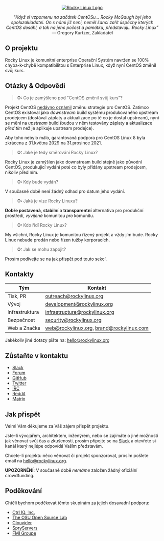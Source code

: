 <p align="center">
<a href="https://rockylinux.org/">
<img src="https://media.githubusercontent.com/media/rocky-linux/branding/main/logo-text-light%402x.png" alt="Rocky Linux Logo">
</a>
</p>

<p align="center">
<i>"Když si vzpomenu na začátek CentOSu... Rocky McGaugh byl jeho spoluzakladatel. On s námi již není, neměl šanci zařít úspěchy kterých CentOS dosáhl, a tak na jeho počest a památku, představuji...Rocky Linux"</i><br>
— Gregory Kurtzer, Zakladatel
</p>

## O projektu

Rocky Linux je komunitní enterprise Operační Systém navržen se 100% chyba-k-chybě kompatibilitou s Enterprise Linux, když nyní CentOS změnil svůj kurs.

## Otázky & Odpovědi

> **O:** Co je zamýšleno pod "CentOS změnil svůj kurs"?

Projekt CentOS [nedávno oznámil](https://blog.centos.org/2020/12/future-is-centos-stream/) změnu strategie pro CentOS. Zatímco CentOS existoval jako *downstream* build systému produkovaného upstream prodejcem (dostával záplaty a aktualizace po té co je dostal upstream), nyní se mění na *upstream* build (budou v něm testovány záplaty a aktualizace *před tím* než je aplikuje upstream prodejce).

Aby toho nebylo málo, garantovaná podpora pro CentOS Linux 8 byla zkrácena z 31.května 2029 na 31.prosince 2021.

> **O:** Jaké je tedy směrování Rocky Linux?

Rocky Linux je zamýšlen jako downstream build stejně jako původní CentOS, produkující vydání poté co byly přidány upstream prodejcem, nikoliv před ním.

> **O:** Kdy bude vydán?

V současné době není žádný odhad pro datum jeho vydání.

> **O:** Jaká je vize Rocky Linuxu?

**Dobře postavená**, **stabilní** a **transparentní** alternativa pro produkční prostředí, *vyvíjená* komunitou *pro* komunitu.

> **O:** Kdo řídí Rocky Linux?

My všichni, Rocky Linux je komunitou řízený projekt a vždy jím bude. Rocky Linux nebude prodán nebo řízen tužby korporacích.

> **O:** Jak se mohu zapojit?

Prosím podívejte se na [jak přispět](#jakprispet) pod touto sekcí.

## Kontakty

| Tým                           | Kontakt                                   |
|-------------------------------|-------------------------------------------|
| Tisk, PR                      | outreach@rockylinux.org                   |
| Vývoj                         | development@rockylinux.org                |
| Infrastruktura                | infrastructure@rockylinux.org             |
| Bezpečnost                    | security@rockylinux.org                   |
| Web a Značka                  | web@rockylinux.org, brand@rockylinux.com  |

Jakékoliv jiné dotazy pište na: hello@rockylinux.org

## Zůstaňte v kontaktu

* [Slack](https://join.slack.com/t/hpcng/shared_invite/zt-k29vv4ab-yj1ksbHK_ZkXYi6HGtTYfw)
* [Forum](https://forums.rockylinux.org/)
* [GitHub](https://github.com/rocky-linux/)
* [Twitter](https://twitter.com/rocky_linux)
* [IRC](https://webchat.freenode.net/?channels=rockylinux)
* [Reddit](https://www.reddit.com/r/RockyLinux)
* [Matrix](https://matrix.to/#/+rockylinux:matrix.org)

## Jak přispět

Velmi Vám děkujeme za Váš zájem přispět projektu.

Jste-li vývojářem, architektem, inženýrem, nebo se zajímáte o jiné možnosti jak věnovat svůj čas a zkušenosti, prosím připojte se na [Slack](https://join.slack.com/t/hpcng/shared_invite/zt-k29vv4ab-yj1ksbHK_ZkXYi6HGtTYfw) a otevřete si kanál který nejlépe odpovídá Vaším představám.

Chcete-li projektu něco věnovat či projekt sponzorovat, prosím pošlete email na hello@rockylinux.org.

**UPOZORNĚNÍ**: V současné době *nemáme* založen žádný oficiální crowdfunding.

## Poděkování

Chtěli bychom poděkovat těmto skupinám za jejich dosavadní podporu:
* [Ctrl IQ, Inc.](https://www.ctrl-cmd.com)
* [The OSU Open Source Lab](https://osuosl.org/)
* [Clouvider](https://www.clouvider.co.uk/)
* [SpryServers](https://www.spryservers.net/)
* [FMI Groupe](https://www.fmi.fr/)
